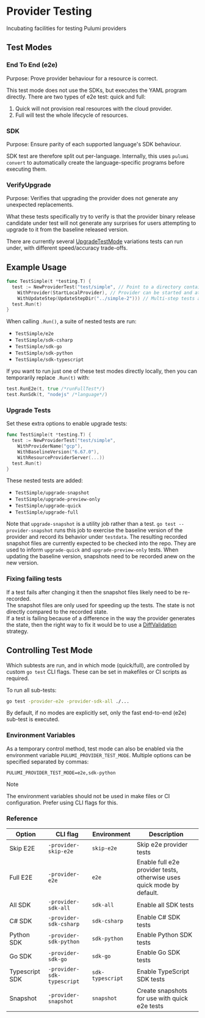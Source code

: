 # Provider Testing

Incubating facilities for testing Pulumi providers

## Test Modes

### End To End (e2e)

Purpose: Prove provider behaviour for a resource is correct.

This test mode does not use the SDKs, but executes the YAML program directly. There are two types of e2e test: quick and full:

1. Quick will not provision real resources with the cloud provider.
2. Full will test the whole lifecycle of resources.

### SDK

Purpose: Ensure parity of each supported language's SDK behaviour.

SDK test are therefore split out per-language. Internally, this uses `pulumi convert` to automatically create the language-specific programs before executing them.

### VerifyUpgrade

Purpose: Verifies that upgrading the provider does not generate any unexpected replacements.

What these tests specifically try to verify is that the provider binary release candidate under test
will not generate any surprises for users attempting to upgrade to it from the baseline released
version.

There are currently several
[UpgradeTestMode](https://github.com/search?q=repo%3Apulumi%2Fprovidertest+type+UpgradeTestMode&type=code)
variations tests can run under, with different speed/accuracy trade-offs.


## Example Usage

```go
func TestSimple(t *testing.T) {
  test := NewProviderTest("test/simple", // Point to a directory containing a Pulumi YAML program
    WithProvider(StartLocalProvider), // Provider can be started and attached in-process
    WithUpdateStep(UpdateStepDir("../simple-2"))) // Multi-step tests are supported
  test.Run(t)
}
```

When calling `.Run()`, a suite of nested tests are run:

- `TestSimple/e2e`
- `TestSimple/sdk-csharp`
- `TestSimple/sdk-go`
- `TestSimple/sdk-python`
- `TestSimple/sdk-typescript`

If you want to run just one of these test modes directly locally, then you can temporarily replace `.Run(t)` with:

```go
test.RunE2e(t, true /*runFullTest*/)
test.RunSdk(t, "nodejs" /*language*/)
```

### Upgrade Tests

Set these extra options to enable upgrade tests:

```go
func TestSimple(t *testing.T) {
  test := NewProviderTest("test/simple",
    WithProviderName("gcp"),
    WithBaselineVersion("6.67.0"),
    WithResourceProviderServer(...))
  test.Run(t)
}
```

These nested tests are added:

- `TestSimple/upgrade-snapshot`
- `TestSimple/upgrade-preview-only`
- `TestSimple/upgrade-quick`
- `TestSimple/upgrade-full`

Note that `upgrade-snapshot` is a utility job rather than a test. `go test --provider-snapshot` runs
this job to exercise the baseline version of the provider and record its behavior under `testdata`.
The resulting recorded snapshot files are currently expected to be checked into the repo. They are
used to inform `upgrade-quick` and `upgrade-preview-only` tests. When updating the baseline version,
snapshots need to be recorded anew on the new version.

### Fixing failing tests
If a test fails after changing it then the snapshot files likely need to be re-recorded.  
The snapshot files are only used for speeding up the tests. The state is not directly compared to the recorded state.  
If a test is failing because of a difference in the way the provider generates the state, then the right way to fix it would be to use a
[DiffValidation](https://github.com/pulumi/providertest/blob/5f23c3ec7cee882392ea356a54c0f74f56b0f7d5/upgrade.go#L241) strategy.

## Controlling Test Mode

Which subtests are run, and in which mode (quick/full), are controlled by custom `go test` CLI flags. These can be set in makefiles or CI scripts as required.

To run all sub-tests:

```bash
go test -provider-e2e -provider-sdk-all ./...
```

By default, if no modes are explicitly set, only the fast end-to-end (e2e) sub-test is executed.

### Environment Variables

As a temporary control method, test mode can also be enabled via the environment variable `PULUMI_PROVIDER_TEST_MODE`. Multiple options can be specified separated by commas:

```env
PULUMI_PROVIDER_TEST_MODE=e2e,sdk-python
```

> [!NOTE]
> The environment variables should not be used in make files or CI configuration. Prefer using CLI flags for this.

### Reference

| Option         | CLI flag                   | Environment      | Description                                                           |
|----------------|----------------------------|------------------|-----------------------------------------------------------------------|
| Skip E2E       | `-provider-skip-e2e`       | `skip-e2e`       | Skip e2e provider tests                                               |
| Full E2E       | `-provider-e2e`            | `e2e`            | Enable full e2e provider tests, otherwise uses quick mode by default. |
| All SDK        | `-provider-sdk-all`        | `sdk-all`        | Enable all SDK tests                                                  |
| C# SDK         | `-provider-sdk-csharp`     | `sdk-csharp`     | Enable C# SDK tests                                                   |
| Python SDK     | `-provider-sdk-python`     | `sdk-python`     | Enable Python SDK tests                                               |
| Go SDK         | `-provider-sdk-go`         | `sdk-go`         | Enable Go SDK tests                                                   |
| Typescript SDK | `-provider-sdk-typescript` | `sdk-typescript` | Enable TypeScript SDK tests                                           |
| Snapshot       | `-provider-snapshot`       | `snapshot`       | Create snapshots for use with quick e2e tests                         |
